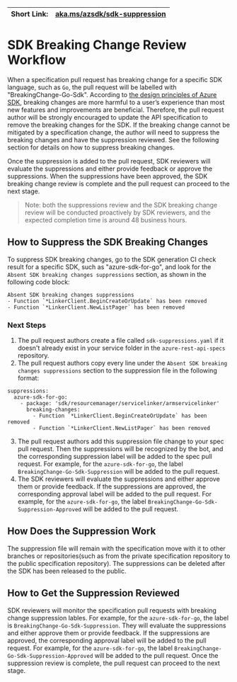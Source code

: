 | Short Link: | [aka.ms/azsdk/sdk-suppression](https://aka.ms/azsdk/sdk-suppression) |
|--|--|

# SDK Breaking Change Review Workflow

When a specification pull request has breaking change for a specific SDK language, such as `Go`, the pull request will be labelled with "BreakingChange-Go-Sdk". According to [the design principles of Azure SDK](https://azure.github.io/azure-sdk/general_introduction.html#dependable), breaking changes are more harmful to a user’s experience than most new features and improvements are beneficial. Therefore, the pull request author will be strongly encouraged to update the API specification to remove the breaking changes for the SDK. If the breaking change cannot be mitigated by a specification change, the author will need to suppress the breaking changes and have the suppression reviewed. See the following section for details on how to suppress breaking changes.

Once the suppression is added to the pull request, SDK reviewers will evaluate the suppressions and either provide feedback or approve the suppressions. When the suppressions have been approved, the SDK breaking change review is complete and the pull request can proceed to the next stage. 

> Note: both the suppressions review and the SDK breaking change review will be conducted proactively by SDK reviewers, and the expected completion time is around 48 business hours.

## How to Suppress the SDK Breaking Changes

To suppress SDK breaking changes, go to the SDK generation CI check result for a specific SDK, such as "azure-sdk-for-go", and look for the `Absent SDK breaking changes suppressions` section, as shown in the following code block:
```
Absent SDK breaking changes suppressions
- Function `*LinkerClient.BeginCreateOrUpdate` has been removed
- Function `*LinkerClient.NewListPager` has been removed
```
### Next Steps

1. The pull request authors create a file called `sdk-suppressions.yaml` if it doesn't already exist in your service folder in the `azure-rest-api-specs` repository. 
2. The pull request authors copy every line under the `Absent SDK breaking changes suppressions` section to the suppression file in the following format:
```
suppressions:
  azure-sdk-for-go:
    - package: 'sdk/resourcemanager/servicelinker/armservicelinker'
      breaking-changes:
        - Function `*LinkerClient.BeginCreateOrUpdate` has been removed
        - Function `*LinkerClient.NewListPager` has been removed

```
3. The pull request authors add this suppression file change to your spec pull request. Then the suppressions will be recognized by the bot, and the corresponding suppression label will be added to the spec pull request. For example, for the  `azure-sdk-for-go`, the label `BreakingChange-Go-Sdk-Suppression` will be added to the pull request.
4. The SDK reviewers will evaluate the suppressions and either approve them or provide feedback. If the suppressions are approved, the corresponding approval label will be added to the pull request. For example, for the  `azure-sdk-for-go`, the label `BreakingChange-Go-Sdk-Suppression-Approved` will be added to the pull request.
 
## How Does the Suppression Work

The suppression file will remain with the specification move with it to other branches or repositories(such as from the private specification repository to the public specification repository). The suppressions can be deleted after the SDK has been released to the public.

## How to Get the Suppression Reviewed

SDK reviewers will monitor the specification pull requests with breaking change suppression lables. For example, for the  `azure-sdk-for-go`, the label is `BreakingChange-Go-Sdk-Suppression`. They will evaluate the suppressions and either approve them or provide feedback. If the suppressions are approved, the corresponding approval label will be added to the pull request. For example, for the  `azure-sdk-for-go`, the label `BreakingChange-Go-Sdk-Suppression-Approved` will be added to the pull request. Once the suppression review is complete, the pull request can proceed to the next stage.
